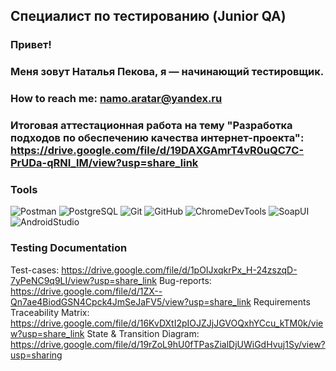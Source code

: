 ## Специалист по тестированию (Junior QA)

### Привет!
### Меня зовут Наталья Пекова, я — начинающий тестировщик.

### How to reach me: namo.aratar@yandex.ru

### Итоговая аттестационная работа на тему "Разработка подходов по обеспечению качества интернет-проекта": https://drive.google.com/file/d/19DAXGAmrT4vR0uQC7C-PrUDa-qRNI_lM/view?usp=share_link

### Tools
![Postman](https://img.shields.io/badge/POSTMAN-0000FF?style=for-the-badge&logo=postman)
![PostgreSQL](https://img.shields.io/badge/PostgreSQL-0000FF?style=for-the-badge&logo=PostgreSQL)
![Git](https://img.shields.io/badge/git-0000FF?style=for-the-badge&logo=git)
![GitHub](https://img.shields.io/badge/GitHub-0000FF?style=for-the-badge&logo=GitHub)
![ChromeDevTools](https://img.shields.io/badge/ChromeDevTools-0000FF?style=for-the-badge&logo=ChromeDevTools)
![SoapUI](https://img.shields.io/badge/SoapUI-0000FF?style=for-the-badge&logo=SoapUI)
![AndroidStudio](https://img.shields.io/badge/AndroidStudio-0000FF?style=for-the-badge&logo=AndroidStudio)

### Testing Documentation
Test-cases: https://drive.google.com/file/d/1pOIJxqkrPx_H-24zszqD-7yPeNC9q9LI/view?usp=share_link
Bug-reports: https://drive.google.com/file/d/1ZX--Qn7ae4BiodGSN4Cpck4JmSeJaFV5/view?usp=share_link
Requirements Traceability Matrix: https://drive.google.com/file/d/16KvDXtI2pIOJZJjJGVOQxhYCcu_kTM0k/view?usp=share_link
State & Transition Diagram: https://drive.google.com/file/d/19rZoL9hU0fTPasZialDjUWiGdHvuj1Sy/view?usp=sharing

